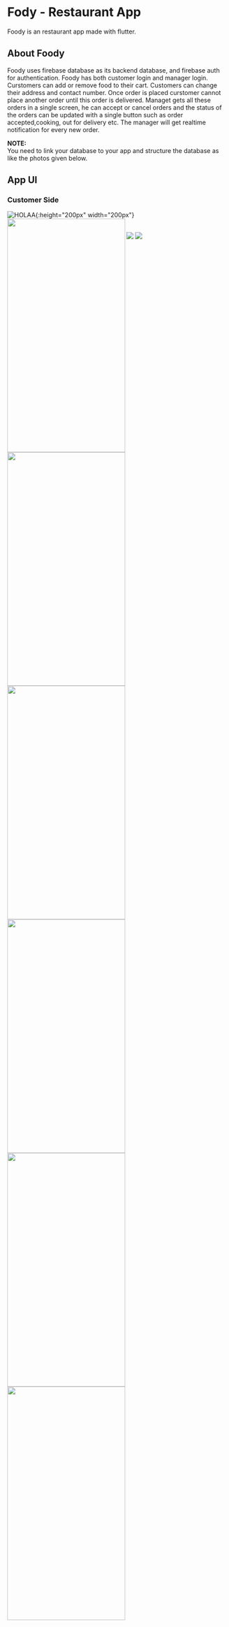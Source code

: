 # Fody - Restaurant App

Foody is an restaurant app made with flutter.

## About Foody

Foody uses firebase database as its backend database, and firebase auth for authentication. Foody has both customer login and manager login. Curstomers can add or remove food to their cart. Customers can change their address and contact number. Once order is placed curstomer cannot place another order until this order is delivered. Managet gets all these orders in a single screen, he can accept or cancel orders and the status of the orders can be updated with a single button such as order accepted,cooking, out for delivery etc. The manager will get realtime notification for every new order.


**NOTE:** \
You need to link your database to your app and structure the database as like the photos given below.


## App UI

### Customer Side 

![HOLAA](https://github.com/Premmmm/Foody-Restaurant-App/blob/master/assets/screenshots/loginscreen.jpg){:height="200px" width="200px"}
<img src="https://github.com/Premmmm/Foody-Restaurant-App/blob/master/assets/screenshots/loginscreen.jpg" align="left" height="535" width="270">
<img src="https://github.com/Premmmm/Foody-Restaurant-App/blob/master/assets/screenshots/menuscreen.jpg" align="left" height="535" width="270">
<img src="https://github.com/Premmmm/Foody-Restaurant-App/blob/master/assets/screenshots/currentitem.jpg" align="left" height="535" width="270">
<img src="https://github.com/Premmmm/Foody-Restaurant-App/blob/master/assets/screenshots/ordersscreen.jpg" align="left" height="535" width="270">

<img src="https://github.com/Premmmm/Foody-Restaurant-App/blob/master/assets/screenshots/adminOrder.jpg" align="left" height="535" width="270">
<br \><img src="https://github.com/Premmmm/Foody-Restaurant-App/blob/master/assets/screenshots/acceptedOrders.jpg" align="left" height="535" width="270">

<img src="https://github.com/Premmmm/Foody-Restaurant-App/blob/master/assets/database%20structure/foody%20database%201.png">
<img src="https://github.com/Premmmm/Foody-Restaurant-App/blob/master/assets/database%20structure/foody%20database%202.png">

